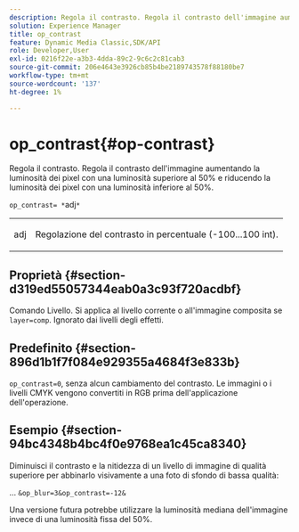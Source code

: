 ```yaml
---
description: Regola il contrasto. Regola il contrasto dell'immagine aumentando la luminosità dei pixel con una luminosità superiore al 50% e riducendo la luminosità dei pixel con una luminosità inferiore al 50%.
solution: Experience Manager
title: op_contrast
feature: Dynamic Media Classic,SDK/API
role: Developer,User
exl-id: 0216f22e-a3b3-4dda-89c2-9c6c2c81cab3
source-git-commit: 206e4643e3926cb85b4be2189743578f88180be7
workflow-type: tm+mt
source-wordcount: '137'
ht-degree: 1%

---
```


# op_contrast{#op-contrast}

Regola il contrasto. Regola il contrasto dell&#39;immagine aumentando la luminosità dei pixel con una luminosità superiore al 50% e riducendo la luminosità dei pixel con una luminosità inferiore al 50%.

`op_contrast= *`adj`*`

<table id="simpletable_8246802C74424A68A7A2EA5B50A89D42"> 
 <tr class="strow"> 
  <td class="stentry"> <p><span class="varname"> adj</span> </p> </td> 
  <td class="stentry"> <p>Regolazione del contrasto in percentuale (-100...100 int). </p></td> 
 </tr> 
</table>

## Proprietà {#section-d319ed55057344eab0a3c93f720acdbf}

Comando Livello. Si applica al livello corrente o all&#39;immagine composita se `layer=comp`. Ignorato dai livelli degli effetti.

## Predefinito {#section-896d1b1f7f084e929355a4684f3e833b}

`op_contrast=0`, senza alcun cambiamento del contrasto. Le immagini o i livelli CMYK vengono convertiti in RGB prima dell&#39;applicazione dell&#39;operazione.

## Esempio {#section-94bc4348b4bc4f0e9768ea1c45ca8340}

Diminuisci il contrasto e la nitidezza di un livello di immagine di qualità superiore per abbinarlo visivamente a una foto di sfondo di bassa qualità:

… `&op_blur=3&op_contrast=-12&`

Una versione futura potrebbe utilizzare la luminosità mediana dell&#39;immagine invece di una luminosità fissa del 50%.
